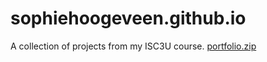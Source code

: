 # sophiehoogeveen.github.io
A collection of projects from my ISC3U course.
[portfolio.zip](https://github.com/sophiehoogeveen/sophiehoogeveen.github.io/files/8847066/portfolio.zip)
